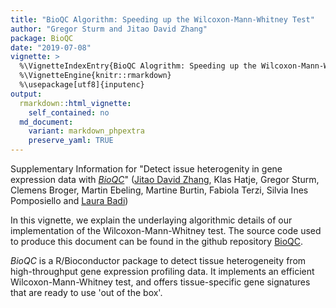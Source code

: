 ```yaml
---
title: "BioQC Algorithm: Speeding up the Wilcoxon-Mann-Whitney Test"
author: "Gregor Sturm and Jitao David Zhang"
package: BioQC
date: "2019-07-08"
vignette: >
  %\VignetteIndexEntry{BioQC Alogrithm: Speeding up the Wilcoxon-Mann-Whitney Test}
  %\VignetteEngine{knitr::rmarkdown}
  %\usepackage[utf8]{inputenc}
output: 
  rmarkdown::html_vignette:
    self_contained: no
  md_document:
    variant: markdown_phpextra
    preserve_yaml: TRUE
---
```


Supplementary Information for "Detect issue heterogenity in gene expression data with [*BioQC*](https://github.com/Accio/BioQC)" ([Jitao David Zhang](mailto:jitao_david.zhang@roche.com), Klas Hatje, Gregor Sturm, Clemens Broger, Martin Ebeling, Martine Burtin, Fabiola Terzi, Silvia Ines Pomposiello and [Laura Badi](laura.badi@roche.com))




In this vignette, we explain the underlaying algorithmic details of our implementation of the Wilcoxon-Mann-Whitney test. The source code used to produce this document can be found in the github repository [BioQC](https://github.com/Accio/BioQC/vignettes).

*BioQC* is a R/Bioconductor package to detect tissue heterogeneity from high-throughput gene expression profiling data. It implements an efficient Wilcoxon-Mann-Whitney test, and offers tissue-specific gene signatures that are ready to use 'out of the box'.













